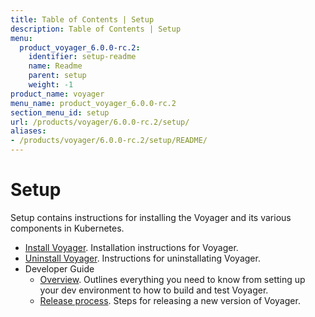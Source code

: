 ```yaml
---
title: Table of Contents | Setup
description: Table of Contents | Setup
menu:
  product_voyager_6.0.0-rc.2:
    identifier: setup-readme
    name: Readme
    parent: setup
    weight: -1
product_name: voyager
menu_name: product_voyager_6.0.0-rc.2
section_menu_id: setup
url: /products/voyager/6.0.0-rc.2/setup/
aliases:
- /products/voyager/6.0.0-rc.2/setup/README/
---
```


# Setup

Setup contains instructions for installing the Voyager and its various components in Kubernetes.

- [Install Voyager](/products/voyager/6.0.0-rc.2/setup/install). Installation instructions for Voyager.
- [Uninstall Voyager](/products/voyager/6.0.0-rc.2/setup/uninstall). Instructions for uninstallating Voyager.
- Developer Guide
  - [Overview](/products/voyager/6.0.0-rc.2/setup/developer-guide/overview). Outlines everything you need to know from setting up your dev environment to how to build and test Voyager.
  - [Release process](/products/voyager/6.0.0-rc.2/setup/developer-guide/release). Steps for releasing a new version of Voyager.
